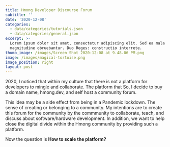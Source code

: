 ```yaml
---
title: Hmong Developer Discourse Forum
subtitle: ''
date: '2020-12-08'
categories:
  - data/categories/tutorials.json
  - data/categories/general.json
excerpt: >-
  Lorem ipsum dolor sit amet, consectetur adipiscing elit. Sed ea mala virtuti
  magnitudine obruebantur. Duo Reges: constructio interrete.
thumb_image: /images/Screen Shot 2020-12-08 at 9.48.06 PM.png
image: /images/magical-tortoise.png
image_position: right
layout: post
---
```

2020, I noticed that within my culture that there is not a platform for developers to mingle and collaborate. The platform that   So, I decide to buy a domain name, hmong.dev, and self host a community forum. 

This idea may be a side effect from being in a Pandemic lockdown. The sense of creating or belonging to a community. My intentions are to create this forum for the community by the commmunity to collaborate, teach, and discuss about software/hardware development. In addition, we want to help close the digital divide within the Hmong community by providing such a platform.

Now the question is **How to scale the platform?**